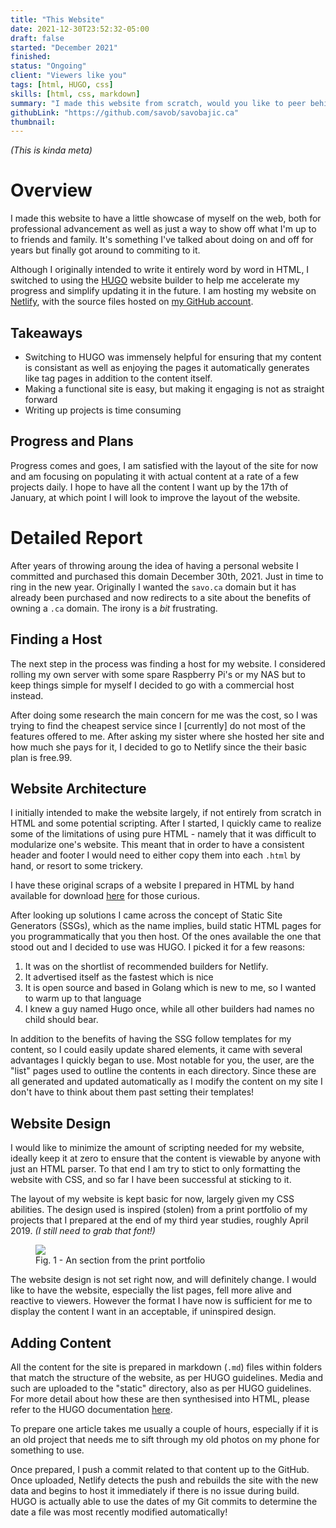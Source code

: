 ```yaml
---
title: "This Website"
date: 2021-12-30T23:52:32-05:00
draft: false
started: "December 2021"
finished:
status: "Ongoing"
client: "Viewers like you"
tags: [html, HUGO, css]
skills: [html, css, markdown]
summary: "I made this website from scratch, would you like to peer behind the curtain?"
githubLink: "https://github.com/savob/savobajic.ca"
thumbnail:
---
```


*(This is kinda meta)*

# Overview

I made this website to have a little showcase of myself on the web, both for professional 
advancement as well as just a way to show off what I'm up to to friends and family. It's 
something I've talked about doing on and off for years but finally got around to commiting 
to it.

Although I originally intended to write it entirely word by word in HTML, I switched to 
using the [HUGO](https://gohugo.io/) website builder to help me accelerate my progress 
and simplify updating it in the future. I am hosting my website on [Netlify](https://www.netlify.com/), 
with the source files hosted on [my GitHub account](https://github.com/savob/savobajic.ca).

## Takeaways

- Switching to HUGO was immensely helpful for ensuring that my content is consistant as well 
as enjoying the pages it automatically generates like tag pages in addition to the content 
itself.
- Making a functional site is easy, but making it engaging is not as straight forward
- Writing up projects is time consuming

## Progress and Plans

Progress comes and goes, I am satisfied with the layout of the site for now and am focusing 
on populating it with actual content at a rate of a few projects daily. I hope to have all 
the content I want up by the 17th of January, at which point I will look to improve the 
layout of the website.

# Detailed Report

After years of throwing aroung the idea of having a personal website I committed and purchased 
this domain December 30th, 2021. Just in time to ring in the new year. Originally I wanted the 
`savo.ca` domain but it has already been purchased and now redirects to a site about the 
benefits of owning a `.ca` domain. The irony is a *bit* frustrating.

## Finding a Host

The next step in the process was finding a host for my website. I considered rolling my own 
server with some spare Raspberry Pi's or my NAS but to keep things simple for myself I 
decided to go with a commercial host instead.

After doing some research the main concern for me was the cost, so I was trying to find 
the cheapest service since I [currently] do not most of the features offered to me. After 
asking my sister where she hosted her site and how much she pays for it, I decided to 
go to Netlify since the their basic plan is free.99.

## Website Architecture

I initially intended to make the website largely, if not entirely from scratch in HTML 
and some potential scripting. After I started, I quickly came to realize some of the 
limitations of using pure HTML - namely that it was difficult to modularize one's website. 
This meant that in order to have a consistent header and footer I would need to either 
copy them into each `.html` by hand, or resort to some trickery.

I have these original scraps of a website I prepared in HTML by hand available for 
download [here](/website-by-hand.zip) for those curious.

After looking up solutions I came across the concept of Static Site Generators (SSGs), 
which as the name implies, build static HTML pages for you programmatically that you then 
host. Of the ones available the one that stood out and I decided to use was HUGO. I 
picked it for a few reasons:
1. It was on the shortlist of recommended builders for Netlify.
2. It advertised itself as the fastest which is nice
3. It is open source and based in Golang which is new to me, so I wanted to warm up to that language
4. I knew a guy named Hugo once, while all other builders had names no child should bear.

In addition to the benefits of having the SSG follow templates for my content, so I 
could easily update shared elements, it came with several advantages I quickly began to 
use. Most notable for you, the user, are the "list" pages used to outline the contents 
in each directory. Since these are all generated and updated automatically as I modify 
the content on my site I don't have to think about them past setting their templates!

## Website Design

I would like to minimize the amount of scripting needed for my website, ideally keep 
it at zero to ensure that the content is viewable by anyone with just an HTML parser. 
To that end I am try to stict to only formatting the website with CSS, and so far I 
have been successful at sticking to it.

The layout of my website is kept basic for now, largely given my CSS abilities. The 
design used is inspired (stolen) from a print portfolio of my projects that I 
prepared at the end of my third year studies, roughly April 2019. *(I still need to 
grab that font!)*

<figure>
<img src="/images/website-portfolio-clip.png">
<figcaption>Fig. 1 - An section from the print portfolio</figcaption>
</figure>

The website design is not set right now, and will definitely change. I would like to 
have the website, especially the list pages, fell more alive and reactive to viewers. 
However the format I have now is sufficient for me to display the content I want in 
an acceptable, if uninspired design.

## Adding Content

All the content for the site is prepared in markdown (`.md`) files within folders that 
match the structure of the website, as per HUGO guidelines. Media and such are 
uploaded to the "static" directory, also as per HUGO guidelines. For more detail about 
how these are then synthesised into HTML, please refer to the HUGO documentation 
[here](https://gohugo.io/documentation/).

To prepare one article takes me usually a couple of hours, especially if it is an old 
project that needs me to sift through my old photos on my phone for something to use. 

Once prepared, I push a commit related to that content up to the GitHub. Once uploaded, 
Netlify detects the push and rebuilds the site with the new data and begins to host it 
immediately if there is no issue during build. HUGO is actually able to use the dates 
of my Git commits to determine the date a file was most recently modified automatically!



